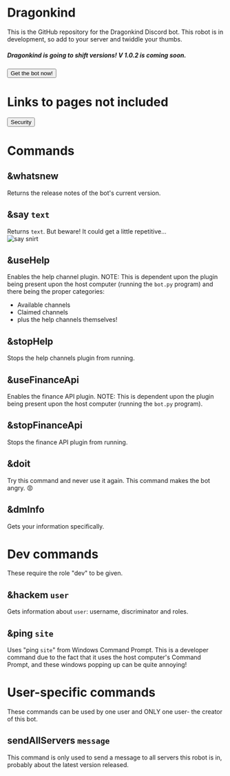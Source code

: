 # Dragonkind
This is the GitHub repository for the Dragonkind Discord bot. This robot is in development, so add to your server and twiddle your thumbs. <br>

##### Dragonkind is going to shift versions! V 1.0.2 is coming soon.
<a href="https://discord.com/api/oauth2/authorize?client_id=908462997687660574&permissions=8&scope=bot"><button>Get the bot now!</button></a>

# Links to pages not included
<a href="https://dragonkind-discord.github.io/dragonkind/SECURITY"><button>Security</button></a>

# Commands
## &whatsnew
Returns the release notes of the bot's current version.

## &say `text`
Returns `text`. But beware! It could get a little repetitive... <br>
![say snirt](https://user-images.githubusercontent.com/71795010/156643439-8d07ef25-9e8b-4bdd-8a9c-42f1f26ce71c.png)

## &useHelp
Enables the help channel plugin. NOTE: This is dependent upon the plugin being present upon the host computer (running the `bot.py` program) and there being the proper categories:<br>
* Available channels
* Claimed channels
* plus the help channels themselves!

## &stopHelp
Stops the help channels plugin from running.

## &useFinanceApi
Enables the finance API plugin. NOTE: This is dependent upon the plugin being present upon the host computer (running the `bot.py` program).

## &stopFinanceApi
Stops the finance API plugin from running.

## &doit
Try this command and never use it again. This command makes the bot angry. 😡

## &dmInfo
Gets your information specifically.

# Dev commands
These require the role "dev" to be given.
## &hackem `user`
Gets information about `user`: username, discriminator and roles.
## &ping `site`
Uses "ping `site`" from Windows Command Prompt. This is a developer command due to the fact that it uses the host computer's Command Prompt, and these windows popping up can be quite annoying!

# User-specific commands
These commands can be used by one user and ONLY one user- the creator of this bot.

## sendAllServers `message`
This command is only used to send a message to all servers this robot is in, probably about the latest version released.
